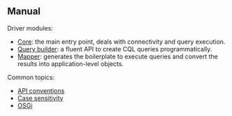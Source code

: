 ## Manual

Driver modules:

* [Core](core/): the main entry point, deals with connectivity and query execution.
* [Query builder](query_builder/): a fluent API to create CQL queries programmatically.
* [Mapper](mapper/): generates the boilerplate to execute queries and convert the results into
  application-level objects.

Common topics:

* [API conventions](api_conventions/)
* [Case sensitivity](case_sensitivity/)
* [OSGi](osgi/)